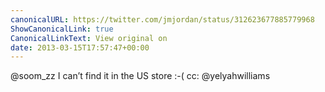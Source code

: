 ```yaml
---
canonicalURL: https://twitter.com/jmjordan/status/312623677885779968
ShowCanonicalLink: true
CanonicalLinkText: View original on
date: 2013-03-15T17:57:47+00:00
---
```

@soom_zz I can’t find it in the US store :-( cc: @yelyahwilliams